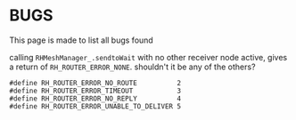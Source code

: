 # BUGS

This page is made to list all bugs found

calling `RHMeshManager_.sendtoWait` with no other receiver node active, gives a return of `RH_ROUTER_ERROR_NONE`. shouldn't it be any of the others?
```
#define RH_ROUTER_ERROR_NO_ROUTE          2
#define RH_ROUTER_ERROR_TIMEOUT           3
#define RH_ROUTER_ERROR_NO_REPLY          4
#define RH_ROUTER_ERROR_UNABLE_TO_DELIVER 5
```